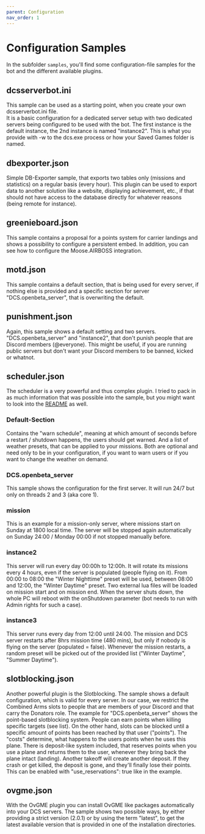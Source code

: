 ```yaml
---
parent: Configuration
nav_order: 1
---
```


# Configuration Samples
In the subfolder `samples`, you'll find some configuration-file samples for the bot and the different available plugins.

## dcsserverbot.ini
This sample can be used as a starting point, when you create your own dcsserverbot.ini file.<br/>
It is a basic configuration for a dedicated server setup with two dedicated servers being configured to be used with
the bot. The first instance is the default instance, the 2nd instance is named "instance2". This is what you provide
with -w to the dcs.exe process or how your Saved Games folder is named. 

## dbexporter.json
Simple DB-Exporter sample, that exports two tables only (missions and statistics) on a regular basis (every hour).
This plugin can be used to export data to another solution like a website, displaying achievement, etc., if that
should not have access to the database directly for whatever reasons (being remote for instance).

## greenieboard.json
This sample contains a proposal for a points system for carrier landings and shows a possibility to configure a 
persistent embed. In addition, you can see how to configure the Moose.AIRBOSS integration.

## motd.json
This sample contains a default section, that is being used for every server, if nothing else is provided and a specific
section for server "DCS.openbeta_server", that is overwriting the default.

## punishment.json
Again, this sample shows a default setting and two servers. "DCS.openbeta_server" and "instance2", that don't punish
people that are Discord members (@everyone). This might be useful, if you are running public servers but don't want
your Discord members to be banned, kicked or whatnot.

## scheduler.json
The scheduler is a very powerful and thus complex plugin. I tried to pack in as much information that was possible into
the sample, but you might want to look into the [README](../plugins/scheduler/README.md) as well.

### Default-Section
Contains the "warn schedule", meaning at which amount of seconds before a restart / shutdown happens, the users should 
get warned. And a list of weather presets, that can be applied to your missions. Both are optional and need only to be
in your configuration, if you want to warn users or if you want to change the weather on demand.

### DCS.openbeta_server
This sample shows the configuration for the first server. It will run 24/7 but only on threads 2 and 3 (aka core 1).

### mission
This is an example for a mission-only server, where missions start on Sunday at 1800 local time. The server will be 
stopped again automatically on Sunday 24:00 / Monday 00:00 if not stopped manually before.

### instance2
This server will run every day 00:00h to 12:00h. It will rotate its missions every 4 hours, even if the server
is populated (people flying on it). From 00:00 to 08:00 the "Winter Nighttime" preset will be used, between
08:00 and 12:00, the "Winter Daytime" preset.
Two external lua files will be loaded on mission start and on mission end. When the server shuts down, the whole PC 
will reboot with the onShutdown parameter (bot needs to run with Admin rights for such a case).

### instance3
This server runs every day from 12:00 until 24:00. The mission and DCS server restarts after 8hrs mission time 
(480 mins), but only if nobody is flying on the server (populated = false). Whenever the mission restarts, a random
preset will be picked out of the provided list ("Winter Daytime", "Summer Daytime").

## slotblocking.json
Another powerful plugin is the Slotblocking. The sample shows a default configuration, which is valid for every server.
In our case, we restrict the Combined Arms slots to people that are members of your Discord and that carry the Donators
role.
The example for "DCS.openbeta_server" shows the point-based slotblocking system. People can earn points when killing 
specific targets (see list). On the other hand, slots can be blocked until a specific amount of points has been reached
by that user ("points"). The "costs" determine, what happens to the users points when he uses this plane.
There is deposit-like system included, that reserves points when you use a plane and returns them to the user, whenever 
they bring back the plane intact (landing). Another takeoff will create another deposit. If they crash or get killed, 
the deposit is gone, and they'll finally lose their points. This can be enabled with "use_reservations": true like in 
the example.

## ovgme.json
With the OvGME plugin you can install OvGME like packages automatically into your DCS servers. The sample shows two
possible ways, by either providing a strict version (2.0.1) or by using the term "latest", to get the latest available
version that is provided in one of the installation directories.
